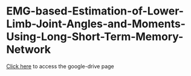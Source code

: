 # EMG-based-Estimation-of-Lower-Limb-Joint-Angles-and-Moments-Using-Long-Short-Term-Memory-Network

<a href="https://drive.google.com/drive/folders/1pKMnudRJBnKWwGCM2WibZpA--W0cZvgQ?usp=sharing">Click here</a> to access the google-drive page
